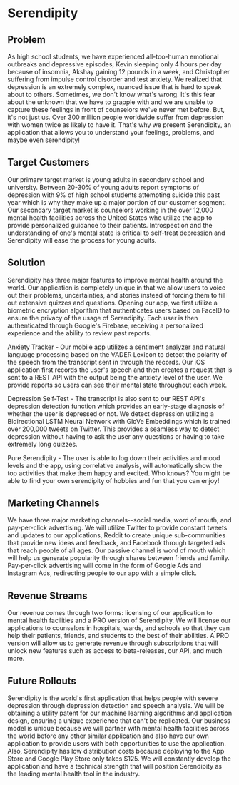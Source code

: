 # Serendipity
## Problem
As high school students, we have experienced all-too-human emotional outbreaks and depressive episodes; Kevin sleeping only 4 hours per day because of insomnia, Akshay gaining 12 pounds in a week, and Christopher suffering from impulse control disorder and test anxiety. We realized that depression is an extremely complex, nuanced issue that is hard to speak about to others. Sometimes, we don't know what's wrong. It's this fear about the unknown that we have to grapple with and we are unable to capture these feelings in front of counselors we've never met before. But, it's not just us. Over 300 million people worldwide suffer from depression with women twice as likely to have it. That's why we present Serendipity, an application that allows you to understand your feelings, problems, and maybe even serendipity!

## Target Customers
Our primary target market is young adults in secondary school and university. Between 20-30% of young adults report symptoms of depression with 9% of high school students attempting suicide this past year which is why they make up a major portion of our customer segment. Our secondary target market is counselors working in the over 12,000 mental health facilities across the United States who utilize the app to provide personalized guidance to their patients. Introspection and the understanding of one's mental state is critical to self-treat depression and Serendipity will ease the process for young adults.

## Solution
Serendipity has three major features to improve mental health around the world. Our application is completely unique in that we allow users to voice out their problems, uncertainties, and stories instead of forcing them to fill out extensive quizzes and questions. Opening our app, we first utilize a biometric encryption algorithm that authenticates users based on FaceID to ensure the privacy of the usage of Serendipity. Each user is then authenticated through Google's Firebase, receiving a personalized experience and the ability to review past reports.

Anxiety Tracker - Our mobile app utilizes a sentiment analyzer and natural language processing based on the VADER Lexicon to detect the polarity of the speech from the transcript sent in through the records. Our iOS application first records the user's speech and then creates a request that is sent to a REST API with the output being the anxiety level of the user. We provide reports so users can see their mental state throughout each week.

Depression Self-Test - The transcript is also sent to our REST API's depression detection function which provides an early-stage diagnosis of whether the user is depressed or not. We detect depression utilizing a Bidirectional LSTM Neural Network with GloVe Embeddings which is trained over 200,000 tweets on Twitter. This provides a seamless way to detect depression without having to ask the user any questions or having to take extremely long quizzes.

Pure Serendipity - The user is able to log down their activities and mood levels and the app, using correlative analysis, will automatically show the top activities that make them happy and excited. Who knows? You might be able to find your own serendipity of hobbies and fun that you can enjoy!

## Marketing Channels
We have three major marketing channels--social media, word of mouth, and pay-per-click advertising. We will utilize Twitter to provide constant tweets and updates to our applications, Reddit to create unique sub-communities that provide new ideas and feedback, and Facebook through targeted ads that reach people of all ages. Our passive channel is word of mouth which will help us generate popularity through shares between friends and family. Pay-per-click advertising will come in the form of Google Ads and Instagram Ads, redirecting people to our app with a simple click.

## Revenue Streams
Our revenue comes through two forms: licensing of our application to mental health facilities and a PRO version of Serendipity. We will license our applications to counselors in hospitals, wards, and schools so that they can help their patients, friends, and students to the best of their abilities. A PRO version will allow us to generate revenue through subscriptions that will unlock new features such as access to beta-releases, our API, and much more.

## Future Rollouts
Serendipity is the world's first application that helps people with severe depression through depression detection and speech analysis. We will be obtaining a utility patent for our machine learning algorithms and application design, ensuring a unique experience that can't be replicated. Our business model is unique because we will partner with mental health facilities across the world before any other similar application and also have our own application to provide users with both opportunities to use the application. Also, Serendipity has low distribution costs because deploying to the App Store and Google Play Store only takes $125. We will constantly develop the application and have a technical strength that will position Serendipity as the leading mental health tool in the industry.
